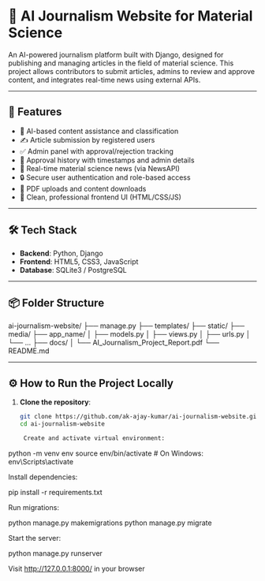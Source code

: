 # 📰 AI Journalism Website for Material Science

An AI-powered journalism platform built with Django, designed for publishing and managing articles in the field of material science. This project allows contributors to submit articles, admins to review and approve content, and integrates real-time news using external APIs.

---

## 🚀 Features

- 🧠 AI-based content assistance and classification
- ✍️ Article submission by registered users
- ✅ Admin panel with approval/rejection tracking
- 📅 Approval history with timestamps and admin details
- 📰 Real-time material science news (via NewsAPI)
- 🔒 Secure user authentication and role-based access
- 📁 PDF uploads and content downloads
- 🎨 Clean, professional frontend UI (HTML/CSS/JS)

---

## 🛠️ Tech Stack

- **Backend**: Python, Django
- **Frontend**: HTML5, CSS3, JavaScript
- **Database**: SQLite3 / PostgreSQL

---

## 📦 Folder Structure

ai-journalism-website/
├── manage.py
├── templates/
├── static/
├── media/
├── app_name/
│ ├── models.py
│ ├── views.py
│ ├── urls.py
│ └── ...
├── docs/
│ └── AI_Journalism_Project_Report.pdf
└── README.md


---

## ⚙️ How to Run the Project Locally

1. **Clone the repository**:
   ```bash
   git clone https://github.com/ak-ajay-kumar/ai-journalism-website.git
   cd ai-journalism-website

    Create and activate virtual environment:

python -m venv env
source env/bin/activate  # On Windows: env\Scripts\activate

Install dependencies:

pip install -r requirements.txt

Run migrations:

python manage.py makemigrations
python manage.py migrate

Start the server:

python manage.py runserver

Visit http://127.0.0.1:8000/ in your browser
